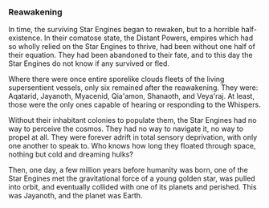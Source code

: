 ### Reawakening

In time, the surviving Star Engines began to rewaken, but to a horrible half-existence.  In their comatose state, the Distant Powers, empires which had so wholly relied on the Star Engines to thrive, had been without one half of their equation.  They had been abandoned to their fate, and to this day the Star Engines do not know if any survived or fled.

Where there were once entire sporelike clouds fleets of the living supersentient vessels, only six remained after the reawakening.  They were: Aqatarid, Jayanoth, Myacenid, Qia'amon, Shanaoth, and Veya'raj.  At least, those were the only ones capable of hearing or responding to the Whispers.

Without their inhabitant colonies to populate them, the Star Engines had no way to perceive the cosmos.  They had no way to navigate it, no way to propel at all.  They were forever adrift in total sensory deprivation, with only one another to speak to.  Who knows how long they floated through space, nothing but cold and dreaming hulks?

Then, one day, a few million years before humanity was born, one of the Star Engines met the gravitational force of a young golden star, was pulled into orbit, and eventually collided with one of its planets and perished.  This was Jayanoth, and the planet was Earth.
